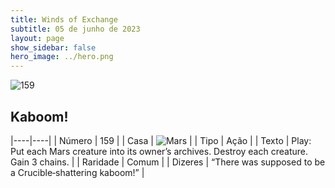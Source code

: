 ```yaml
---
title: Winds of Exchange
subtitle: 05 de junho de 2023
layout: page
show_sidebar: false
hero_image: ../hero.png
---
```


![159](https://mastervault-storage-prod.s3.amazonaws.com/media/card_front/en/600_159_fe756f7e8985_en.png)


## Kaboom!

|----|----|
| Número | 159 |
| Casa | ![Mars](https://archonarcana.com/images/thumb/d/de/Mars.png/22px-Mars.png "Marte") |
| Tipo | Ação |
| Texto | Play: Put each Mars creature into its owner’s archives. Destroy each creature. Gain 3 chains.  |
| Raridade | Comum |
| Dizeres | “There was supposed to be a Crucible‑shattering kaboom!”  |
